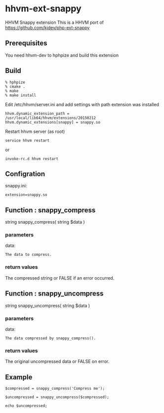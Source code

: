 # hhvm-ext-snappy
HHVM Snappy extension
This is a HHVM port of https://github.com/kjdev/php-ext-snappy

## Prerequisites ##

You need hhvm-dev to hphpize and build this extension

## Build ##

    % hphpize
    % cmake .
    % make
    % make install
    
Edit /etc/hhvm/server.ini and add settings with path extension was installed 

    hhvm.dynamic_extension_path = /usr/local/lib64/hhvm/extensions/20150212
    hhvm.dynamic_extensions[snappy] = snappy.so
    
Restart hhvm server (as root)

    service hhvm restart

or

    invoke-rc.d hhvm restart

## Configration ##

snappy.ini:

    extension=snappy.so

## Function : snappy_compress ##

string snappy_compress( string $data )

### parameters ###

data:

    The data to compress.

### return values ###

The compressed string or FALSE if an error occurred.

## Function : snappy_uncompress ##

string snappy_uncompress( string $data )

### parameters ###

data:

    The data compressed by snappy_compress(). 

### return values ###

The original uncompressed data or FALSE on error.

## Example ##

    $compressed = snappy_compress('Compress me');

    $uncompressed = snappy_uncompress($compressed);

    echo $uncompressed;